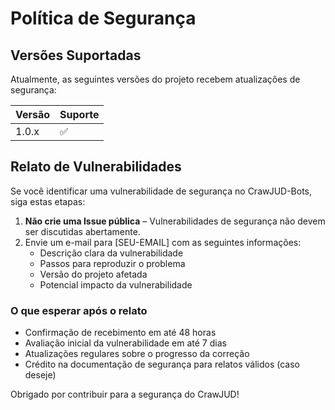 # Política de Segurança

## Versões Suportadas

Atualmente, as seguintes versões do projeto recebem atualizações de segurança:

| Versão | Suporte            |
| ------ | ------------------ |
| 1.0.x  | :white_check_mark: |

## Relato de Vulnerabilidades

Se você identificar uma vulnerabilidade de segurança no CrawJUD-Bots, siga estas etapas:

1. **Não crie uma Issue pública** – Vulnerabilidades de segurança não devem ser discutidas abertamente.
2. Envie um e-mail para [SEU-EMAIL] com as seguintes informações:
   - Descrição clara da vulnerabilidade
   - Passos para reproduzir o problema
   - Versão do projeto afetada
   - Potencial impacto da vulnerabilidade

### O que esperar após o relato

- Confirmação de recebimento em até 48 horas
- Avaliação inicial da vulnerabilidade em até 7 dias
- Atualizações regulares sobre o progresso da correção
- Crédito na documentação de segurança para relatos válidos (caso deseje)

Obrigado por contribuir para a segurança do CrawJUD!
